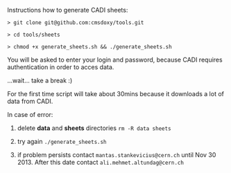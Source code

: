 Instructions how to generate CADI sheets:

```
> git clone git@github.com:cmsdoxy/tools.git

> cd tools/sheets

> chmod +x generate_sheets.sh && ./generate_sheets.sh
```

You will be asked to enter your login and password, because CADI requires authentication in order to acces data.

...wait... take a break :)

For the first time script will take about 30mins because it downloads a lot of data from CADI.

In case of error:

1. delete **data** and **sheets** directories `rm -R data sheets`

2. try again `./generate_sheets.sh`

3. if problem persists contact `mantas.stankevicius@cern.ch` until Nov 30 2013. After this date contact `ali.mehmet.altundag@cern.ch`


